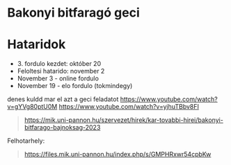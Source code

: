 # Bakonyi bitfaragó geci

# Hataridok

* 3\. fordulo kezdet: október 20
* Feloltesi hatarido: november 2
* November 3 - online fordulo
* November 19 - elo fordulo (tokmindegy)


denes kuldd mar el azt a geci feladatot
https://www.youtube.com/watch?v=gYVg80ptU0M
https://www.youtube.com/watch?v=yjhuTBbv8FI

> https://mik.uni-pannon.hu/szervezet/hirek/kar-tovabbi-hirei/bakonyi-bitfarago-bajnoksag-2023


Felhotarhely: 
> https://files.mik.uni-pannon.hu/index.php/s/GMPHRxwr54cpbKw